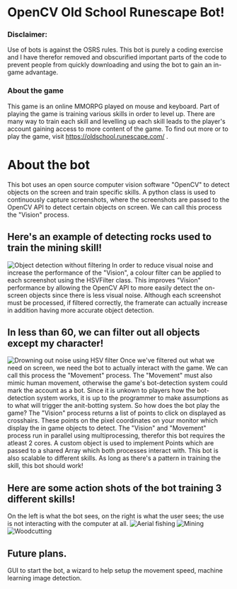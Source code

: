 # OpenCV Old School Runescape Bot!

### Disclaimer: 
Use of bots is against the OSRS rules. This bot is purely a coding exercise and I have therefor removed and obscurified important parts of the code to prevent people from quickly downloading and using the bot to gain an in-game advantage. 

### About the game
This game is an online MMORPG played on mouse and keyboard. Part of playing the game is training various skills in order to level up. There are many way to train each skill and levelling up each skill leads to the player's account gaining access to more content of the game. To find out more or to play the game, visit https://oldschool.runescape.com/ .

# About the bot
This bot uses an open source computer vision software "OpenCV" to detect objects on the screen and train specific skills. A python class is used to continuously capture screenshots, where the screenshots are passed to the OpenCV API to detect certain objects on screen. We can call this process the "Vision" process.
## Here's an example of detecting rocks used to train the mining skill!
![Object detection without filtering](gifs/4.gif)
In order to reduce visual noise and increase the performance of the "Vision", a colour filter can be applied to each screenshot using the HSVFilter class. This improves "Vision" performance by allowing the OpenCV API to more easily detect the on-screen objects since there is less visual noise. Although each screenshot must be processed, if filtered correctly, the framerate can actually increase in addition having more accurate object detection.
 ## In less than 60, we can filter out all objects except my character!
 ![Drowning out noise using HSV filter](gifs/2.gif)
Once we've filtered out what we need on screen, we need the bot to actually interact with the game. We can call this process the "Movement" process. The "Movement" must also mimic human movement, otherwise the game's bot-detection system could mark the account as a bot. Since it is unkown to players how the bot-detection system works, it is up to the programmer to make assumptions as to what will trigger the anit-botting system. So how does the bot play the game? The "Vision" process returns a list of points to click on displayed as crosshairs. These points on the pixel coordinates on your monitor which display the in game objects to detect. The "Vision" and "Movement" process run in parallel using multiprocessing, therefor this bot requires the atleast 2 cores. A custom object is used to implement Points which are passed to a shared Array which both processes interact with. This bot is also scalable to different skills. As long as there's a pattern in training the skill, this bot should work!
## Here are some action shots of the bot training 3 different skills!
On the left is what the bot sees, on the right is what the user sees; the use is not interacting with the computer at all.
![Aerial fishing](gifs/1.gif)
![Mining](gifs/3.gif)
![Woodcutting](gifs/5.gif)

## Future plans.
GUI to start the bot, a wizard to help setup the movement speed, machine learning image detection.
